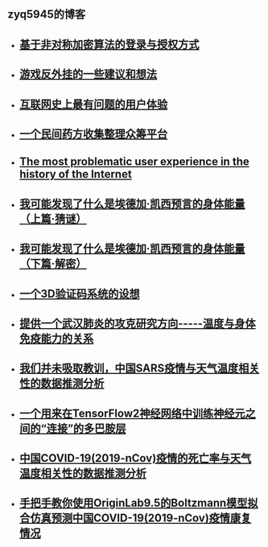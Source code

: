 zyq5945的博客
---------  
+ ## [基于非对称加密算法的登录与授权方式](blog_1.md)
+ ## [游戏反外挂的一些建议和想法](blog_2.md)
+ ## [互联网史上最有问题的用户体验](blog_3.md)
+ ## [一个民间药方收集整理众筹平台](blog_4.md)
+ ## [The most problematic user experience in the history of the Internet](blog_5.md)
+ ## [我可能发现了什么是埃德加·凯西预言的身体能量（上篇·猜谜）](blog_6.md)
+ ## [我可能发现了什么是埃德加·凯西预言的身体能量（下篇·解密）](blog_7.md)
+ ## [一个3D验证码系统的设想](blog_8.md)
+ ## [提供一个武汉肺炎的攻克研究方向-----温度与身体免疫能力的关系](blog_9.md)
+ ## [我们并未吸取教训，中国SARS疫情与天气温度相关性的数据推测分析](blog_10.md)
+ ## [一个用来在TensorFlow2神经网络中训练神经元之间的“连接”的多巴胺层](blog_11.md)
+ ## [中国COVID-19(2019-nCov)疫情的死亡率与天气温度相关性的数据推测分析](blog_12.md)
+ ## [手把手教你使用OriginLab9.5的Boltzmann模型拟合仿真预测中国COVID-19(2019-nCov)疫情康复情况](blog_13.md)
